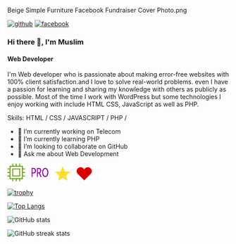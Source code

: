 Beige Simple Furniture Facebook Fundraiser Cover Photo.png


[<img src='https://cdn.jsdelivr.net/npm/simple-icons@3.0.1/icons/github.svg' alt='github' height='40'>](https://github.com/muslim11222)  [<img src='https://cdn.jsdelivr.net/npm/simple-icons@3.0.1/icons/facebook.svg' alt='facebook' height='40'>](https://www.facebook.com/https://www.facebook.com/profile.php?id=100036457710676&mibextid=ZbWKwL)
 



### Hi there 👋, I'm Muslim
#### Web Developer


I'm Web developer who is passionate about making error-free websites with 100% client satisfaction.and  I love to solve real-world problems. even  I have a passion for learning and sharing my knowledge with others as publicly as possible. Most of the time I work with WordPress but some technologies I enjoy working with include HTML CSS, JavaScript as well as PHP.

Skills:  HTML / CSS / JAVASCRIPT / PHP / 

- 🔭 I’m currently working on Telecom 
- 🌱 I’m currently learning PHP 
- 👯 I’m looking to collaborate on GitHub 
- 💬 Ask me about Web Development 





<a href='https://docs.github.com/en/developers'><img src='https://raw.githubusercontent.com/acervenky/animated-github-badges/master/assets/devbadge.gif' width='40' height='40'></a> <a href='https://github.com/pricing'><img src='https://raw.githubusercontent.com/acervenky/animated-github-badges/master/assets/pro.gif' width='40' height='40'></a> <a href='https://stars.github.com/'><img src='https://raw.githubusercontent.com/acervenky/animated-github-badges/master/assets/starbadge.gif' width='35' height='35'></a> <a href='https://docs.github.com/en/github/supporting-the-open-source-community-with-github-sponsors'><img src='https://raw.githubusercontent.com/acervenky/animated-github-badges/master/assets/sponsorbadge.gif' width='35' height='35'></a> 

[![trophy](https://github-profile-trophy.vercel.app/?username=muslim11222)](https://github.com/ryo-ma/github-profile-trophy)

[![Top Langs](https://github-readme-stats.vercel.app/api/top-langs/?username=muslim11222)](https://github.com/anuraghazra/github-readme-stats)

![GitHub stats](https://github-readme-stats.vercel.app/api?username=muslim11222&show_icons=true)  

![GitHub streak stats](https://streak-stats.demolab.com/?user=muslim11222)  


